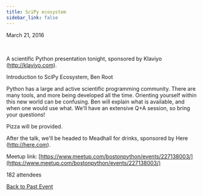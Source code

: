 ```yaml
---
title: SciPy ecosystem
sidebar_link: false
---
```


March 21, 2016


   

A scientific Python presentation tonight, sponsored by Klaviyo (http://klaviyo.com).

Introduction to SciPy Ecosystem, Ben Root

Python has a large and active scientific programming community. There are many tools, and more being developed all the time. Orienting yourself within this new world can be confusing. Ben will explain what is available, and when one would use what. We'll have an extensive Q+A session, so bring your questions!

Pizza will be provided.

After the talk, we'll be headed to Meadhall for drinks, sponsored by Here (http://here.com).


Meetup link: [https://www.meetup.com/bostonpython/events/227138003/](https://www.meetup.com/bostonpython/events/227138003/)

182 attendees

[Back to Past Event](past-events.md)